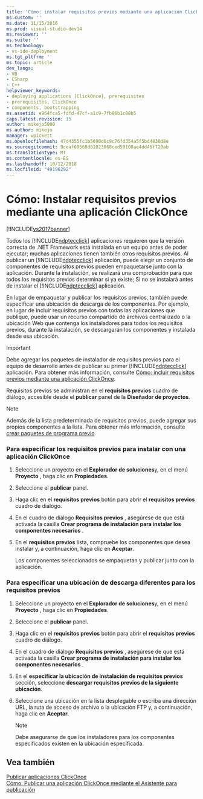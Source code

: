 ```yaml
---
title: 'Cómo: instalar requisitos previos mediante una aplicación ClickOnce | Microsoft Docs'
ms.custom: ''
ms.date: 11/15/2016
ms.prod: visual-studio-dev14
ms.reviewer: ''
ms.suite: ''
ms.technology:
- vs-ide-deployment
ms.tgt_pltfrm: ''
ms.topic: article
dev_langs:
- VB
- CSharp
- C++
helpviewer_keywords:
- deploying applications [ClickOnce], prerequisites
- prerequisites, ClickOnce
- components, bootstrapping
ms.assetid: e964fca5-fdfd-47cf-a1c9-7fb96b1c88b5
caps.latest.revision: 15
author: mikejo5000
ms.author: mikejo
manager: wpickett
ms.openlocfilehash: 47d4355fc1b5690d6c9c76fd354a5f5bd4830d8e
ms.sourcegitcommit: 9ceaf69568d61023868ced59108ae4dd46f720ab
ms.translationtype: MT
ms.contentlocale: es-ES
ms.lasthandoff: 10/12/2018
ms.locfileid: "49196292"
---
```

# <a name="how-to-install-prerequisites-with-a-clickonce-application"></a>Cómo: Instalar requisitos previos mediante una aplicación ClickOnce
[!INCLUDE[vs2017banner](../includes/vs2017banner.md)]

Todos los [!INCLUDE[ndptecclick](../includes/ndptecclick-md.md)] aplicaciones requieren que la versión correcta de .NET Framework está instalada en un equipo antes de poder ejecutar; muchas aplicaciones tienen también otros requisitos previos. Al publicar un [!INCLUDE[ndptecclick](../includes/ndptecclick-md.md)] aplicación, puede elegir un conjunto de componentes de requisitos previos pueden empaquetarse junto con la aplicación. Durante la instalación, se realizará una comprobación para que todos los requisitos previos determinar si ya existe; Si no se instalará antes de instalar el [!INCLUDE[ndptecclick](../includes/ndptecclick-md.md)] aplicación.  
  
 En lugar de empaquetar y publicar los requisitos previos, también puede especificar una ubicación de descarga de los componentes. Por ejemplo, en lugar de incluir requisitos previos con todas las aplicaciones que publique, puede usar un recurso compartido de archivos centralizado o la ubicación Web que contenga los instaladores para todos los requisitos previos, durante la instalación, se descargarán los componentes y instalada desde esa ubicación.  
  
> [!IMPORTANT]
>  Debe agregar los paquetes de instalador de requisitos previos para el equipo de desarrollo antes de publicar su primer [!INCLUDE[ndptecclick](../includes/ndptecclick-md.md)] aplicación. Para obtener más información, consulte [Cómo: incluir requisitos previos mediante una aplicación ClickOnce](../deployment/how-to-include-prerequisites-with-a-clickonce-application.md).  
  
 Requisitos previos se administran en el **requisitos previos** cuadro de diálogo, accesible desde el **publicar** panel de la **Diseñador de proyectos**.  
  
> [!NOTE]
>  Además de la lista predeterminada de requisitos previos, puede agregar sus propios componentes a la lista. Para obtener más información, consulte [crear paquetes de programa previo](../deployment/creating-bootstrapper-packages.md).  
  
### <a name="to-specify-prerequisites-to-install-with-a-clickonce-application"></a>Para especificar los requisitos previos para instalar con una aplicación ClickOnce  
  
1.  Seleccione un proyecto en el **Explorador de soluciones**y, en el menú **Proyecto** , haga clic en **Propiedades**.  
  
2.  Seleccione el **publicar** panel.  
  
3.  Haga clic en el **requisitos previos** botón para abrir el **requisitos previos** cuadro de diálogo.  
  
4.  En el cuadro de diálogo **Requisitos previos** , asegúrese de que está activada la casilla **Crear programa de instalación para instalar los componentes necesarios** .  
  
5.  En el **requisitos previos** lista, compruebe los componentes que desea instalar y, a continuación, haga clic en **Aceptar**.  
  
     Los componentes seleccionados se empaquetan y publicar junto con la aplicación.  
  
### <a name="to-specify-a-different-download-location-for-prerequisites"></a>Para especificar una ubicación de descarga diferentes para los requisitos previos  
  
1.  Seleccione un proyecto en el **Explorador de soluciones**y, en el menú **Proyecto** , haga clic en **Propiedades**.  
  
2.  Seleccione el **publicar** panel.  
  
3.  Haga clic en el **requisitos previos** botón para abrir el **requisitos previos** cuadro de diálogo.  
  
4.  En el cuadro de diálogo **Requisitos previos** , asegúrese de que está activada la casilla **Crear programa de instalación para instalar los componentes necesarios** .  
  
5.  En el **especificar la ubicación de instalación de requisitos previos** sección, seleccione **descargar requisitos previos de la siguiente ubicación**.  
  
6.  Seleccione una ubicación en la lista desplegable o escriba una dirección URL, la ruta de acceso de archivo o la ubicación FTP y, a continuación, haga clic en **Aceptar.**  
  
    > [!NOTE]
    >  Debe asegurarse de que los instaladores para los componentes especificados existen en la ubicación especificada.  
  
## <a name="see-also"></a>Vea también  
 [Publicar aplicaciones ClickOnce](../deployment/publishing-clickonce-applications.md)   
 [Cómo: Publicar una aplicación ClickOnce mediante el Asistente para publicación](../deployment/how-to-publish-a-clickonce-application-using-the-publish-wizard.md)



